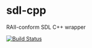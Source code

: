 # sdl-cpp
RAII-conform SDL C++ wrapper

[![Build Status](https://travis-ci.org/tyr-sl3/sdl-cpp.svg)](https://travis-ci.org/tyr-sl3/sdl-cpp)
